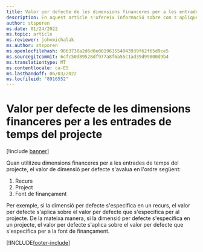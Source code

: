 ```yaml
---
title: Valor per defecte de les dimensions financeres per a les entrades de temps del projecte
description: En aquest article s'ofereix informació sobre com s'apliquen les dimensions financeres per defecte a les entrades de temps.
author: stsporen
ms.date: 01/24/2022
ms.topic: article
ms.reviewer: johnmichalak
ms.author: stsporen
ms.openlocfilehash: 9863738a2d6d0e001961554043939f62f65d9ce5
ms.sourcegitcommit: 6cfc50d89528df977a8f6a55c1ad39d99800d9b4
ms.translationtype: MT
ms.contentlocale: ca-ES
ms.lasthandoff: 06/03/2022
ms.locfileid: "8916552"
---
```

# <a name="defaulting-financial-dimensions-for-project-time-entries"></a>Valor per defecte de les dimensions financeres per a les entrades de temps del projecte

[!include [banner](../includes/banner.md)]

Quan utilitzeu dimensions financeres per a les entrades de temps del projecte, el valor de dimensió per defecte s'avalua en l'ordre següent:

1. Recurs
2. Project
3. Font de finançament

Per exemple, si la dimensió per defecte s'especifica en un recurs, el valor per defecte s'aplica sobre el valor per defecte que s'especifica per al projecte. De la mateixa manera, si la dimensió per defecte s'especifica en un projecte, el valor per defecte s'aplica sobre el valor per defecte que s'especifica per a la font de finançament.

[!INCLUDE[footer-include](../includes/footer-banner.md)]
